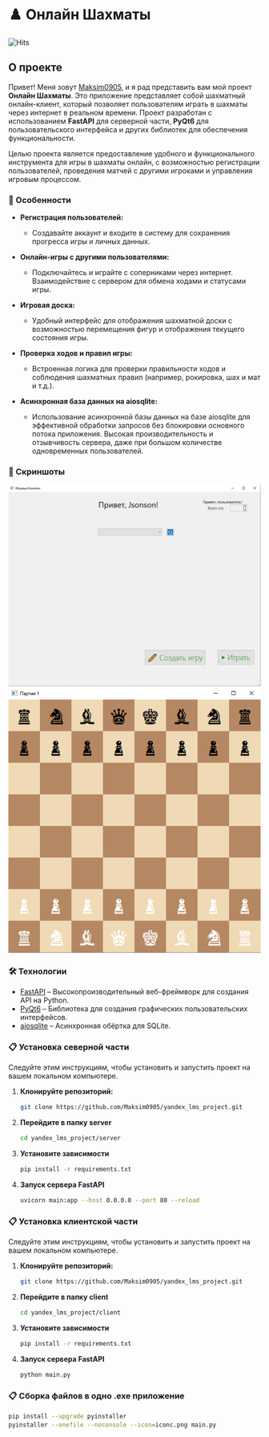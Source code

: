 # ♟️ Онлайн Шахматы

![Hits](https://hits.seeyoufarm.com/api/count/incr/badge.svg?url=https%3A%2F%2Fgithub.com%2FMaksim0905%2Fyandex_lms_project&count_bg=%2379C83D&title_bg=%23555555&icon=github.svg&icon_color=%23FFFFFF&title=посетителей&edge_flat=false)

## О проекте

Привет! Меня зовут [Maksim0905](https://github.com/Maksim0905), и я рад представить вам мой проект **Онлайн Шахматы**. Это приложение представляет собой шахматный онлайн-клиент, который позволяет пользователям играть в шахматы через интернет в реальном времени. Проект разработан с использованием **FastAPI** для серверной части, **PyQt6** для пользовательского интерфейса и других библиотек для обеспечения функциональности.

Целью проекта является предоставление удобного и функционального инструмента для игры в шахматы онлайн, с возможностью регистрации пользователей, проведения матчей с другими игроками и управления игровым процессом.

### 🌟 Особенности

- **Регистрация пользователей:**
  - Создавайте аккаунт и входите в систему для сохранения прогресса игры и личных данных.
  
- **Онлайн-игры с другими пользователями:**
  - Подключайтесь и играйте с соперниками через интернет. Взаимодействие с сервером для обмена ходами и статусами игры.
  
- **Игровая доска:**
  - Удобный интерфейс для отображения шахматной доски с возможностью перемещения фигур и отображения текущего состояния игры.
  
- **Проверка ходов и правил игры:**
  - Встроенная логика для проверки правильности ходов и соблюдения шахматных правил (например, рокировка, шах и мат и т.д.).
  
- **Асинхронная база данных на aiosqlite:**
  - Использование асинхронной базы данных на базе aiosqlite для эффективной обработки запросов без блокировки основного потока приложения. Высокая производительность и отзывчивость сервера, даже при большом количестве одновременных пользователей.

### 📸 Скриншоты

![Главная страница](https://github.com/Maksim0905/yandex_lms_project/blob/main/screenshots/homepage.png)
![Игровая доска](https://github.com/Maksim0905/yandex_lms_project/blob/main/screenshots/gameboard.png)

### 🛠 Технологии

- [FastAPI](https://fastapi.tiangolo.com/) – Высокопроизводительный веб-фреймворк для создания API на Python.
- [PyQt6](https://www.riverbankcomputing.com/software/pyqt/intro) – Библиотека для создания графических пользовательских интерфейсов.
- [aiosqlite](https://github.com/jreese/aiosqlite) – Асинхронная обёртка для SQLite.
### 📋 Установка северной части

Следуйте этим инструкциям, чтобы установить и запустить проект на вашем локальном компьютере.

1. **Клонируйте репозиторий:**
   ```bash
   git clone https://github.com/Maksim0905/yandex_lms_project.git
2. **Перейдите в папку server**
   ```bash
   cd yandex_lms_project/server
3. **Установите зависимости**
   ```bash
   pip install -r requirements.txt
4. **Запуск сервера FastAPI**
   ```bash
   uvicorn main:app --host 0.0.0.0 --port 80 --reload

### 📋 Установка клиентской части

Следуйте этим инструкциям, чтобы установить и запустить проект на вашем локальном компьютере.

1. **Клонируйте репозиторий:**
   ```bash
   git clone https://github.com/Maksim0905/yandex_lms_project.git
2. **Перейдите в папку client**
   ```bash
   cd yandex_lms_project/client
3. **Установите зависимости**
   ```bash
   pip install -r requirements.txt
4. **Запуск сервера FastAPI**
   ```bash
   python main.py


### 📋 Сборка файлов в одно .exe приложение
```bash
pip install --upgrade pyinstaller
pyinstaller --onefile --noconsole --icon=iconc.png main.py



